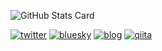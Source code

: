 ![GitHub Stats Card](https://github-readme-stats.vercel.app/api?username=hitsumabushi845&theme=radical&show_icons=true&count_private=true)

[![twitter](https://img.shields.io/badge/@hitsumabushi845-_.svg?&logo=X&logoColor=ffffff&color=000000&labelColor=000000)](https://twitter.com/hitsumabushi845)
[![bluesky](https://img.shields.io/badge/Bluesky-@hitsumabushi845.dev-_.svg?&logo=bluesky&logoColor=ffffff&color=lightgray&labelColor=0285FF)](https://bsky.app/profile/hitsumabushi845.dev)
[![blog](https://img.shields.io/badge/Hatena_Blog-hitsumabushi845-lightgray)](https://hitsumabushi845.hatenablog.com/)
[![qiita](https://img.shields.io/badge/Qiita-hitsumabushi845-_.svg?&logo=qiita&logoColor=ffffff&color=lightgray&labelColor=55C500)](https://qiita.com/hitsumabushi845)
